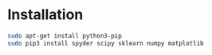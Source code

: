 # Installation

````bash
sudo apt-get install python3-pip
sudo pip3 install spyder scipy sklearn numpy matplotlib
````

